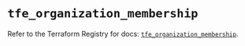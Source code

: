 # `tfe_organization_membership`

Refer to the Terraform Registry for docs: [`tfe_organization_membership`](https://registry.terraform.io/providers/hashicorp/tfe/0.68.1/docs/resources/organization_membership).
